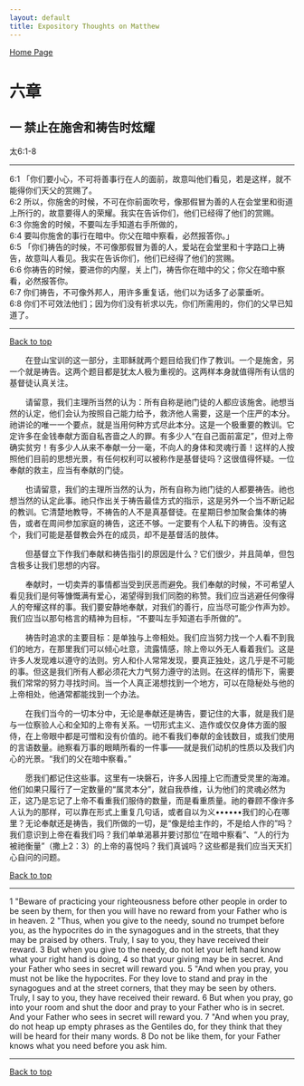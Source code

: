 ```yaml
---
layout: default
title: Expository Thoughts on Matthew
---
```

[ Home Page ]({{site.baseurl}}/index) <br>

<a name="0"></a>
# 六章 

## 一 禁止在施舍和祷告时炫耀

太6:1-8

***

6:1 「你们要小心，不可将善事行在人的面前，故意叫他们看见，若是这样，就不能得你们天父的赏赐了。<br>
6:2 所以，你施舍的时候，不可在你前面吹号，像那假冒为善的人在会堂里和街道上所行的，故意要得人的荣耀。我实在告诉你们，他们已经得了他们的赏赐。<br>
6:3 你施舍的时候，不要叫左手知道右手所做的，<br>
6:4 要叫你施舍的事行在暗中。你父在暗中察看，必然报答你。」<br>
6:5 「你们祷告的时候，不可像那假冒为善的人，爱站在会堂里和十字路口上祷告，故意叫人看见。我实在告诉你们，他们已经得了他们的赏赐。<br>
6:6 你祷告的时候，要进你的内屋，关上门，祷告你在暗中的父；你父在暗中察看，必然报答你。<br>
6:7 你们祷告，不可像外邦人，用许多重复话，他们以为话多了必蒙垂听。<br>
6:8 你们不可效法他们；因为你们没有祈求以先，你们所需用的，你们的父早已知道了。

***

[Back to top](#0)

&emsp;&emsp;在登山宝训的这一部分，主耶稣就两个题目给我们作了教训。一个是施舍，另一个就是祷告。这两个题目都是犹太人极为重视的。这两样本身就值得所有认信的基督徒认真关注。

&emsp;&emsp;请留意，我们主理所当然的认为：所有自称是祂门徒的人都应该施舍。祂想当然的认定，他们会认为按照自己能力给予，救济他人需要，这是一个庄严的本分。祂讲论的唯一一个要点，就是当用何种方式尽此本分。这是一个极重要的教训。它定许多在金钱奉献方面自私吝啬之人的罪。有多少人“在自己面前富足”，但对上帝确实贫穷！有多少人从来不奉献一分一毫，不向人的身体和灵魂行善！这样的人按照他们目前的思想光景，有任何权利可以被称作是基督徒吗？这很值得怀疑。一位奉献的救主，应当有奉献的门徒。

&emsp;&emsp;也请留意，我们的主理所当然的认为，所有自称为祂门徒的人都要祷告。祂也想当然的认定此事。祂只作出关于祷告最佳方式的指示，这是另外一个当不断记起的教训。它清楚地教导，不祷告的人不是真基督徒。在星期日参加聚会集体的祷告，或者在周间参加家庭的祷告，这还不够。一定要有个人私下的祷告。没有这个，我们可能是基督教会外在的成员，却不是基督活的肢体。

&emsp;&emsp;但基督立下作我们奉献和祷告指引的原因是什么？它们很少，并且简单，但包含极多让我们思想的内容。

&emsp;&emsp;奉献时，一切卖弄的事情都当受到厌恶而避免。我们奉献的时候，不可希望人看见我们是何等慷慨满有爱心，渴望得到我们同胞的称赞。我们应当逃避任何像得人的夸耀这样的事。我们要安静地奉献，对我们的善行，应当尽可能少作声为妙。我们应当以那句格言的精神为目标，“不要叫左手知道右手所做的”。

&emsp;&emsp;祷告时追求的主要目标：是单独与上帝相处。我们应当努力找一个人看不到我们的地方，在那里我们可以倾心吐意，流露情感，除上帝以外无人看着我们。这是许多人发现难以遵守的法则。穷人和仆人常常发现，要真正独处，这几乎是不可能的事。但这是我们所有人都必须花大力气努力遵守的法则。在这样的情形下，需要我们常常的努力寻找时间。当一个人真正渴想找到一个地方，可以在隐秘处与他的上帝相处，他通常都能找到一个办法。

&emsp;&emsp;在我们当今的一切本分中，无论是奉献还是祷告，要记住的大事，就是我们是与一位察验人心和全知的上帝有关系。一切形式主义、造作或仅仅身体方面的服侍，在上帝眼中都是可憎和没有价值的。祂不看我们奉献的金钱数目，或我们使用的言语数量。祂察看万事的眼睛所看的一件事——就是我们动机的性质以及我们内心的光景。“我们的父在暗中察看。”

&emsp;&emsp;愿我们都记住这些事。这里有一块磐石，许多人因撞上它而遭受灵里的海滩。他们如果只履行了一定数量的“属灵本分”，就自我恭维，认为他们的灵魂必然为正，这乃是忘记了上帝不看重我们服侍的数量，而是看重质量。祂的眷顾不像许多人认为的那样，可以靠在形式上重复几句话，或者自以为义••••••我们的心在哪里？无论奉献还是祷告，我们所做的一切，是“像是给主作的，不是给人作的”吗？我们意识到上帝在看我们吗？我们单单渴慕并要讨那位“在暗中察看”、“人的行为被祂衡量”（撒上2：3）的上帝的喜悦吗？我们真诚吗？这些都是我们应当天天扪心自问的问题。

[Back to top](#0)

***

1 "Beware of practicing your righteousness before other people in order to be seen by them, for then you will have no reward from your Father who is in heaven. 2 "Thus, when you give to the needy, sound no trumpet before you, as the hypocrites do in the synagogues and in the streets, that they may be praised by others. Truly, I say to you, they have received their reward. 3 But when you give to the needy, do not let your left hand know what your right hand is doing, 4 so that your giving may be in secret. And your Father who sees in secret will reward you. 5 "And when you pray, you must not be like the hypocrites. For they love to stand and pray in the synagogues and at the street corners, that they may be seen by others. Truly, I say to you, they have received their reward. 6 But when you pray, go into your room and shut the door and pray to your Father who is in secret. And your Father who sees in secret will reward you. 7 "And when you pray, do not heap up empty phrases as the Gentiles do, for they think that they will be heard for their many words. 8 Do not be like them, for your Father knows what you need before you ask him. 

***

[Back to top](#0)
